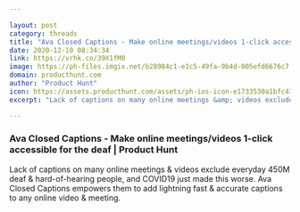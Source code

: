 ```yaml
---

layout: post
category: threads
title: "Ava Closed Captions - Make online meetings/videos 1-click accessible for the deaf"
date: 2020-12-10 08:34:34
link: https://vrhk.co/39X1fM0
image: https://ph-files.imgix.net/b28984c1-e1c5-49fa-9b4d-005efd6676c7.png?auto=format&fit=crop&frame=1&h=512&w=1024
domain: producthunt.com
author: "Product Hunt"
icon: https://assets.producthunt.com/assets/ph-ios-icon-e1733530a1bfc41080db8161823f1ef262cdbbc933800c0a2a706f70eb9c277a.png
excerpt: "Lack of captions on many online meetings &amp; videos exclude everyday 450M deaf &amp; hard-of-hearing people, and COVID19 just made this worse. Ava Closed Captions empowers them to add lightning fast &amp; accurate captions to any online video &amp; meeting."

---
```


### Ava Closed Captions - Make online meetings/videos 1-click accessible for the deaf | Product Hunt

Lack of captions on many online meetings &amp; videos exclude everyday 450M deaf &amp; hard-of-hearing people, and COVID19 just made this worse. Ava Closed Captions empowers them to add lightning fast &amp; accurate captions to any online video &amp; meeting.